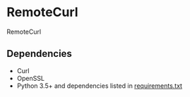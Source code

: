 # RemoteCurl

RemoteCurl

## Dependencies
- Curl
- OpenSSL
- Python 3.5+ and dependencies listed in [requirements.txt](https://github.com/Wes-KW/RemoteCurl/requirements.txt)
